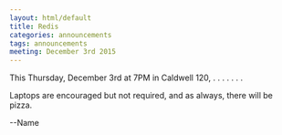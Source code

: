 ```yaml
---
layout: html/default
title: Redis
categories: announcements
tags: announcements
meeting: December 3rd 2015
---
```

This Thursday, December 3rd at 7PM in Caldwell 120, . . . . . . .

Laptops are encouraged but not required, and as always, there will be pizza.

--Name
